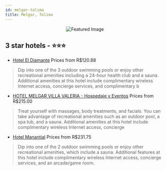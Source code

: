 ```yaml
---
id: melgar-tolima
title: Melgar, Tolima
---
```


<center><img src="https://i.travelapi.com/hotels/7000000/6300000/6293300/6293238/f7852339_z.jpg" alt="Featured Image" /></center>


##  3 star hotels - ⭐️⭐️⭐️

-    [Hotel El Diamante](https://us.hurb.com/hotels/melgar/hotel-el-diamante-JNP-JP253873?cmp=18055) Prices from R$120.88
   > Dip into one of the 3 outdoor swimming pools or enjoy other recreational amenities including a 24-hour health club and a sauna. Additional amenities at this hotel include complimentary wireless Internet access, concierge services, and complimentary b
-    [HOTEL MELGAR VILLA VALERIA - Hospedaje y Eventos](https://us.hurb.com/hotels/melgar/hotel-melgar-villa-valeria-hospedaje-y-eventos-JNP-JP599913?cmp=18055) Prices from R$215.00
   > Treat yourself with massages, body treatments, and facials. You can take advantage of recreational amenities such as an outdoor pool, a spa tub, and a sauna. Additional amenities at this hotel include complimentary wireless Internet access, concierge
-    [Hotel Manantial](https://us.hurb.com/hotels/melgar/hotel-manantial-JNP-JP466269?cmp=18055) Prices from R$231.75
   > Dip into one of the 2 outdoor swimming pools or enjoy other recreational amenities, which include a sauna. Additional features at this hotel include complimentary wireless Internet access, concierge services, and an arcade/game room.
